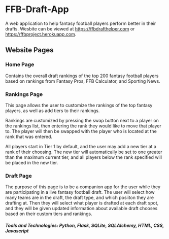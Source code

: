 # FFB-Draft-App
A web application to help fantasy football players perform better in their drafts.
Wesbite can be viewed at https://ffbdrafthelper.com or https://ffbproject.herokuapp.com.

## Website Pages

### Home Page
Contains the overall draft rankings of the top 200 fantasy football players based on rankings from Fantasy Pros, FFB Calculator, and Sporting News. 

### Rankings Page
This page allows the user to customize the rankings of the top fantasy players, as well as add tiers to their rankings. 

Rankings are customized by pressing the 
swap button next to a player on the rankings list, then entering the rank they would like to move that player to. The player will then be swapped with the player
who is located at the rank that was entered. 

All players start in Tier 1 by default, and the user may add a new tier at a rank of their choosing. The new tier will automatically be set to one greater than
the maximum current tier, and all players below the rank specified will be placed in the new tier. 

### Draft Page
The purpose of this page is to be a companion app for the user while they are participating in a live fantasy football draft. The user will select how many teams
are in the draft, the draft type, and which posiiton they are drafting at. Then they will select what player is drafted at each draft spot, and they will
be given updated information about available draft chooses based on their custom tiers and rankings. 

##### Tools and Technologies: Python, Flask, SQLite, SQLAlchemy, HTML, CSS, Javascript
